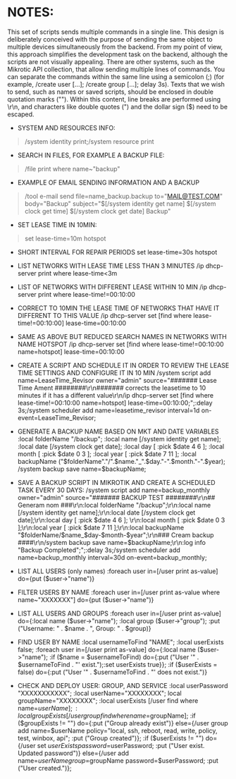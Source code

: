 # NOTES:

This set of scripts sends multiple commands in a single line. This design is deliberately conceived with the purpose of sending the same object to multiple devices simultaneously from the backend. From my point of view, this approach simplifies the development task on the backend, although the scripts are not visually appealing.
There are other systems, such as the Mikrotic API collection, that allow sending multiple lines of commands.
You can separate the commands within the same line using a semicolon (;) (for example, /create user [...]; /create group [...]; delay 3s).
Texts that we wish to send, such as names or saved scripts, should be enclosed in double quotation marks (""). Within this content, line breaks are performed using \r\n, and characters like double quotes (") and the dollar sign ($) need to be escaped.


- SYSTEM AND RESOURCES INFO:
> /system identity print;/system resource print

- SEARCH IN FILES, FOR EXAMPLE A BACKUP FILE:
> /file print where name~"backup"

- EXAMPLE OF EMAIL SENDING INFORMATION AND A BACKUP
> /tool e-mail send file=name_backup.backup to="MAIL@TEST.COM" body="Backup" subject="$[/system identity get name] $[/system clock get time] $[/system clock get date] Backup"

- SET LEASE TIME IN 10MIN:
> set lease-time=10m hotspot

- SHORT INTERVAL FOR REPAIR PERIODS
  set lease-time=30s hotspot

- LIST NETWORKS WITH LEASE TIME LESS THAN 3 MINUTES
  /ip dhcp-server print where lease-time<3m

- LIST OF NETWORKS WITH DIFFERENT LEASE WITHIN 10 MIN
  /ip dhcp-server print where lease-time!=00:10:00

- CORRECT TO 10MIN THE LEASE TIME OF NETWORKS THAT HAVE IT DIFFERENT TO THIS VALUE
  /ip dhcp-server set [find where lease-time!=00:10:00] lease-time=00:10:00

- SAME AS ABOVE BUT REDUCED SEARCH NAMES IN NETWORKS WITH NAME HOTSPOT
  /ip dhcp-server set [find where lease-time!=00:10:00 name=hotspot] lease-time=00:10:00

- CREATE A SCRIPT AND SCHEDULE IT IN ORDER TO REVIEW THE LEASE TIME SETTINGS AND CONFIGURE IT IN 10 MIN
  /system script add name=LeaseTime_Revisor owner="admin" source="####### Lease Time Ament ########\r\n####### corrects the leasetime to 10 minutes if it has a different value\r\n/ip dhcp-server set [find where lease-time!=00:10:00 name=hotspot] lease-time=00:10:00;";:delay 3s;/system scheduler add name=leasetime_revisor interval=1d on-event=LeaseTime_Revisor;

- GENERATE A BACKUP NAME BASED ON MKT AND DATE VARIABLES
  :local folderName "/backup"; :local name [/system identity get name]; :local date [/system clock get date]; :local day [ :pick $date 4 6 ]; :local month [ :pick $date 0 3 ]; :local year [ :pick $date 7 11 ]; :local backupName ("$folderName"."/".$name."_".$day."-".$month."-".$year); /system backup save name=$backupName;

- SAVE A BACKUP SCRIPT IN MIKROTIK AND CREATE A SCHEDULED TASK EVERY 30 DAYS:
  /system script add name=backup_monthly owner="admin" source="####### BACKUP TEST ########\r\n## Generam nom ###\r\n:local folderName \"/backup\";\r\n:local name [/system identity get name];\r\n:local date [/system clock get date];\r\n:local day [ :pick \$date 4 6 ]; \r\n:local month [ :pick \$date 0 3 ];\r\n:local year [ :pick \$date 7 11 ];\r\n:local backupName \"\$folderName/\$name_\$day-\$month-\$year\";\r\n### Cream backup ####\r\n/system backup save name=\$backupName;\r\n:log info \"Backup Completed\";";:delay 3s;/system scheduler add name=backup_monthly interval=30d on-event=backup_monthly;

- LIST ALL USERS (only names)
  :foreach user in=[/user print as-value] do={put ($user->"name")}

- FILTER USERS BY NAME
  :foreach user in=[/user print as-value where name~"XXXXXXX"] do={put ($user->"name")}

- LIST ALL USERS AND GROUPS
  :foreach user in=[/user print as-value] do={:local name ($user->"name"); :local group ($user->"group"); :put ("Username: " . $name . ", Group: " . $group)}

- FIND USER BY NAME
  :local usernameToFind "NAME"; :local userExists false; :foreach user in=[/user print as-value] do={:local name ($user->"name"); :if ($name = $usernameToFind) do={:put ("User '" . $usernameToFind . "' exist.");:set userExists true}}; :if ($userExists = false) do={:put ("User '" . $usernameToFind . "' does not exist.")}

- CHECK AND DEPLOY USER: GROUP, AND SERVICE
  :local userPassword "XXXXXXXXXXX"; :local userName="XXXXXXXX"; local groupName="XXXXXXXX"; :local userExists [/user find where name=$userName]; :local groupExists [/user group find where name=$groupName]; :if ($groupExists != "") do={:put ("Group already exist")} else={/user group add name=$userName policy="local, ssh, reboot, read, write, policy, test, winbox, api"; :put ("Group created")}; :if ($userExists != "") do={/user set $userExists password=$userPassword; :put ("User exist. Updated password")} else={/user add name=$userName group=$groupName password=$userPassword; :put ("User created.")};

